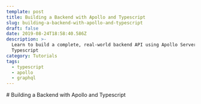 ```yaml
---
template: post
title: Building a Backend with Apollo and Typescript
slug: building-a-backend-with-apollo-and-typescript
draft: false
date: 2019-08-24T18:58:40.586Z
description: >-
  Learn to build a complete, real-world backend API using Apollo Server and
  Typescript
category: Tutorials
tags:
  - typescript
  - apollo
  - graphql
---
```

\# Building a Backend with Apollo and Typescript
